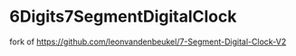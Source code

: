 # 6Digits7SegmentDigitalClock
fork of https://github.com/leonvandenbeukel/7-Segment-Digital-Clock-V2
